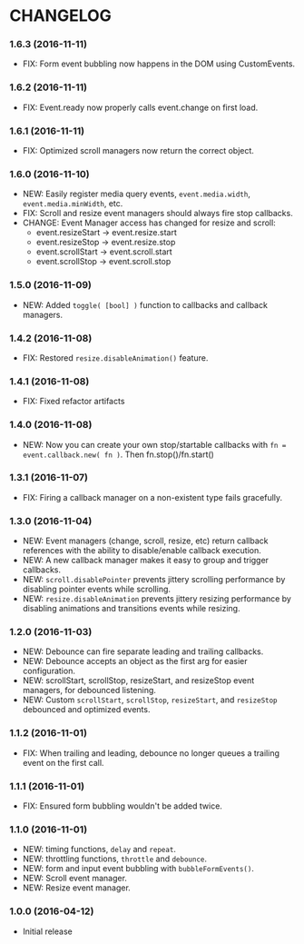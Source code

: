 # CHANGELOG

### 1.6.3 (2016-11-11)

- FIX: Form event bubbling now happens in the DOM using CustomEvents.

### 1.6.2 (2016-11-11)

- FIX: Event.ready now properly calls event.change on first load.

### 1.6.1 (2016-11-11)

- FIX: Optimized scroll managers now return the correct object.

### 1.6.0 (2016-11-10)

- NEW: Easily register media query events, `event.media.width`, `event.media.minWidth`, etc.
- FIX: Scroll and resize event managers should always fire stop callbacks.
- CHANGE: Event Manager access has changed for resize and scroll: 
  - event.resizeStart -> event.resize.start
  - event.resizeStop  -> event.resize.stop
  - event.scrollStart -> event.scroll.start
  - event.scrollStop  -> event.scroll.stop

### 1.5.0 (2016-11-09)

- NEW: Added `toggle( [bool] )` function to callbacks and callback managers.

### 1.4.2 (2016-11-08)

- FIX: Restored `resize.disableAnimation()` feature.

### 1.4.1 (2016-11-08)

- FIX: Fixed refactor artifacts

### 1.4.0 (2016-11-08)

- NEW: Now you can create your own stop/startable callbacks with `fn = event.callback.new( fn )`. Then fn.stop()/fn.start()

### 1.3.1 (2016-11-07)

- FIX: Firing a callback manager on a non-existent type fails gracefully.

### 1.3.0 (2016-11-04)

- NEW: Event managers (change, scroll, resize, etc) return callback references with the ability to
    disable/enable callback execution.
- NEW: A new callback manager makes it easy to group and trigger callbacks.
- NEW: `scroll.disablePointer` prevents jittery scrolling performance by disabling pointer events while scrolling.
- NEW: `resize.disableAnimation` prevents jittery resizing performance by disabling animations and transitions events while resizing.

### 1.2.0 (2016-11-03)

- NEW: Debounce can fire separate leading and trailing callbacks.
- NEW: Debounce accepts an object as the first arg for easier configuration.
- NEW: scrollStart, scrollStop, resizeStart, and resizeStop event managers, for debounced listening.
- NEW: Custom `scrollStart`, `scrollStop`, `resizeStart`, and `resizeStop` debounced and optimized events.

### 1.1.2 (2016-11-01)

- FIX: When trailing and leading, debounce no longer queues a trailing event on the first call.

### 1.1.1 (2016-11-01)

- FIX: Ensured form bubbling wouldn't be added twice.

### 1.1.0 (2016-11-01)

- NEW: timing functions, `delay` and `repeat`.
- NEW: throttling functions, `throttle` and `debounce`.
- NEW: form and input event bubbling with `bubbleFormEvents()`.
- NEW: Scroll event manager.
- NEW: Resize event manager.

### 1.0.0 (2016-04-12)

- Initial release
